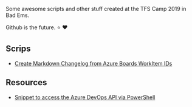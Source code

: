 Some awesome scripts and other stuff created at the TFS Camp 2019 in Bad Ems.

Github is the future. :star: :heart:

## Scrips

- [Create Markdown Changelog from Azure Boards WorkItem IDs](MD_Generator.ps1)

## Resources

- [Snippet to access the Azure DevOps API via PowerShell](azure-and-powershell.md)
